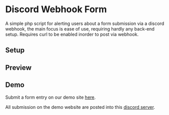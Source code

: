 # Discord Webhook Form
A simple php script for alerting users about a form submission via a discord webhook, the main focus is ease of use, requiring hardly any back-end setup.
Requires curl to be enabled inorder to post via webhook.

## Setup

## Preview

## Demo
Submit a form entry on our demo site [here](https://districtnine.host/dev/demos/discord-form).

All submission on the demo website are posted into this [discord server](https://discord.gg/wCy5Eht).

